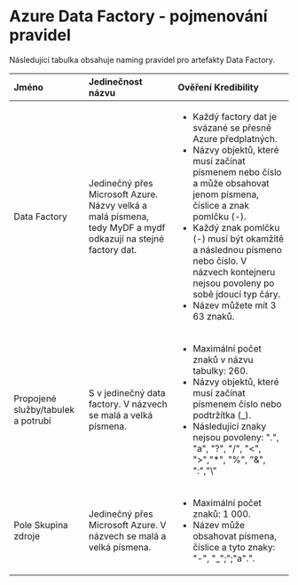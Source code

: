 <properties 
    pageTitle="Data Factory - pojmenování pravidla | Microsoft Azure" 
    description="Popisuje naming pravidla pro Data Factory entity." 
    services="data-factory" 
    documentationCenter="" 
    authors="sharonlo101" 
    manager="jhubbard" 
    editor="monicar"/>

<tags 
    ms.service="data-factory" 
    ms.workload="data-services" 
    ms.tgt_pltfrm="na" 
    ms.devlang="na" 
    ms.topic="article" 
    ms.date="09/12/2016" 
    ms.author="shlo"/>

# <a name="azure-data-factory---naming-rules"></a>Azure Data Factory - pojmenování pravidel 
Následující tabulka obsahuje naming pravidel pro artefakty Data Factory.



Jméno | Jedinečnost názvu | Ověření Kredibility
:--- | :-------------- | :----------------
Data Factory | Jedinečný přes Microsoft Azure. Názvy velká a malá písmena, tedy MyDF a mydf odkazují na stejné factory dat. |<ul><li>Každý factory dat je svázané se přesně Azure předplatných.</li><li>Názvy objektů, které musí začínat písmenem nebo číslo a může obsahovat jenom písmena, číslice a znak pomlčku (-).</li><li>Každý znak pomlčku (-) musí být okamžitě a následnou písmeno nebo číslo. V názvech kontejneru nejsou povoleny po sobě jdoucí typ čáry.</li><li>Název můžete mít 3 63 znaků.</li></ul>
Propojené služby/tabulek a potrubí | S v jedinečný data factory. V názvech se malá a velká písmena. | <ul><li>Maximální počet znaků v názvu tabulky: 260.</li><li>Názvy objektů, které musí začínat písmenem číslo nebo podtržítka (_).</li><li>Následující znaky nejsou povoleny: ".", "a", "?", "/", "<", ">","*", "%", "&", ":","\\"</li></ul>
Pole Skupina zdroje | Jedinečný přes Microsoft Azure. V názvech se malá a velká písmena. | <ul><li>Maximální počet znaků: 1 000.</li><li>Název může obsahovat písmena, číslice a tyto znaky: "-", "_";";"a".".</li></ul>